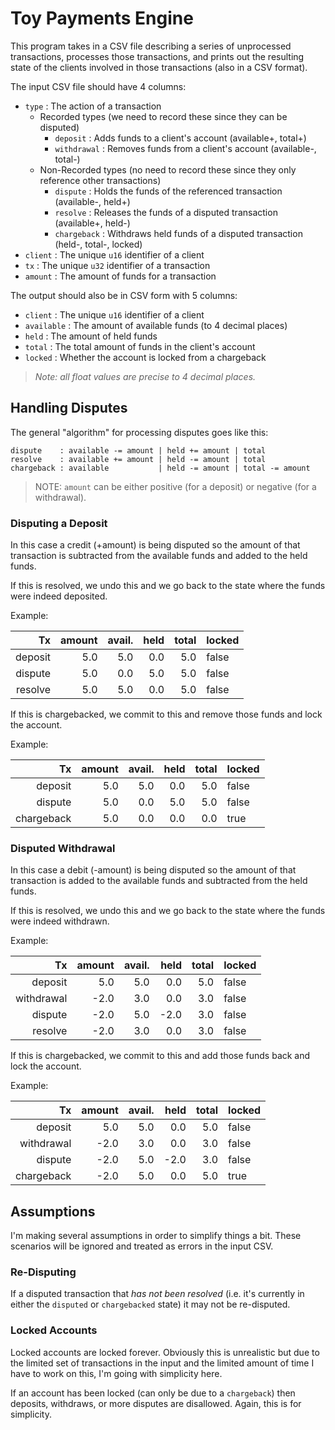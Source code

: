 # Toy Payments Engine

This program takes in a CSV file describing a series of unprocessed transactions, processes those transactions, and prints out the resulting state of the clients involved in those transactions (also in a CSV format).

The input CSV file should have 4 columns:

- `type` : The action of a transaction
    - Recorded types (we need to record these since they can be disputed)
        - `deposit` : Adds funds to a client's account (available+, total+)
        - `withdrawal` : Removes funds from a client's account (available-, total-)
    - Non-Recorded types (no need to record these since they only reference other transactions)
        - `dispute` : Holds the funds of the referenced transaction (available-, held+)
        - `resolve` : Releases the funds of a disputed transaction (available+, held-)
        - `chargeback` : Withdraws held funds of a disputed transaction (held-, total-, locked)
- `client` : The unique `u16` identifier of a client
- `tx` : The unique `u32` identifier of a transaction
- `amount` : The amount of funds for a transaction

The output should also be in CSV form with 5 columns:

- `client` : The unique `u16` identifier of a client
- `available` : The amount of available funds (to 4 decimal places)
- `held` : The amount of held funds
- `total` : The total amount of funds in the client's account
- `locked` : Whether the account is locked from a chargeback

> _Note: all float values are precise to 4 decimal places._

## Handling Disputes

The general "algorithm" for processing disputes goes like this:

```
dispute    : available -= amount | held += amount | total
resolve    : available += amount | held -= amount | total
chargeback : available           | held -= amount | total -= amount
```

> NOTE: `amount` can be either positive (for a deposit) or negative (for a withdrawal).

### Disputing a Deposit

In this case a credit (+amount) is being disputed so the amount of that transaction is subtracted from the available funds and added to the held funds.

If this is resolved, we undo this and we go back to the state where the funds were indeed deposited.

Example:

|         Tx | amount | avail. | held | total | locked |
|-----------:|-------:|-------:|-----:|------:|--------|
| deposit    |    5.0 |    5.0 |  0.0 |   5.0 |  false |
| dispute    |    5.0 |    0.0 |  5.0 |   5.0 |  false |
| resolve    |    5.0 |    5.0 |  0.0 |   5.0 |  false |

If this is chargebacked, we commit to this and remove those funds and lock the account.

Example:

|         Tx | amount | avail. | held | total | locked |
|-----------:|-------:|-------:|-----:|------:|--------|
| deposit    |    5.0 |    5.0 |  0.0 |   5.0 |  false |
| dispute    |    5.0 |    0.0 |  5.0 |   5.0 |  false |
| chargeback |    5.0 |    0.0 |  0.0 |   0.0 |   true |

### Disputed Withdrawal

In this case a debit (-amount) is being disputed so the amount of that transaction is added to the available funds and subtracted from the held funds.

If this is resolved, we undo this and we go back to the state where the funds were indeed withdrawn.

Example:

|         Tx | amount | avail. | held | total | locked |
|-----------:|-------:|-------:|-----:|------:|--------|
| deposit    |    5.0 |    5.0 |  0.0 |   5.0 |  false |
| withdrawal |   -2.0 |    3.0 |  0.0 |   3.0 |  false |
| dispute    |   -2.0 |    5.0 | -2.0 |   3.0 |  false |
| resolve    |   -2.0 |    3.0 |  0.0 |   3.0 |  false |

If this is chargebacked, we commit to this and add those funds back and lock the account.

Example:

|         Tx | amount | avail. | held | total | locked |
|-----------:|-------:|-------:|-----:|------:|--------|
| deposit    |    5.0 |    5.0 |  0.0 |   5.0 |  false |
| withdrawal |   -2.0 |    3.0 |  0.0 |   3.0 |  false |
| dispute    |   -2.0 |    5.0 | -2.0 |   3.0 |  false |
| chargeback |   -2.0 |    5.0 |  0.0 |   5.0 |   true |

## Assumptions

I'm making several assumptions in order to simplify things a bit. These scenarios will be ignored and treated as errors in the input CSV.

### Re-Disputing

If a disputed transaction that _has not been resolved_ (i.e. it's currently in either the `disputed` or `chargebacked` state) it may not be re-disputed.

### Locked Accounts

Locked accounts are locked forever. Obviously this is unrealistic but due to the limited set of transactions in the input and the limited amount of time I have to work on this, I'm going with simplicity here.

If an account has been locked (can only be due to a `chargeback`) then deposits, withdraws, or more disputes are disallowed. Again, this is for simplicity.
